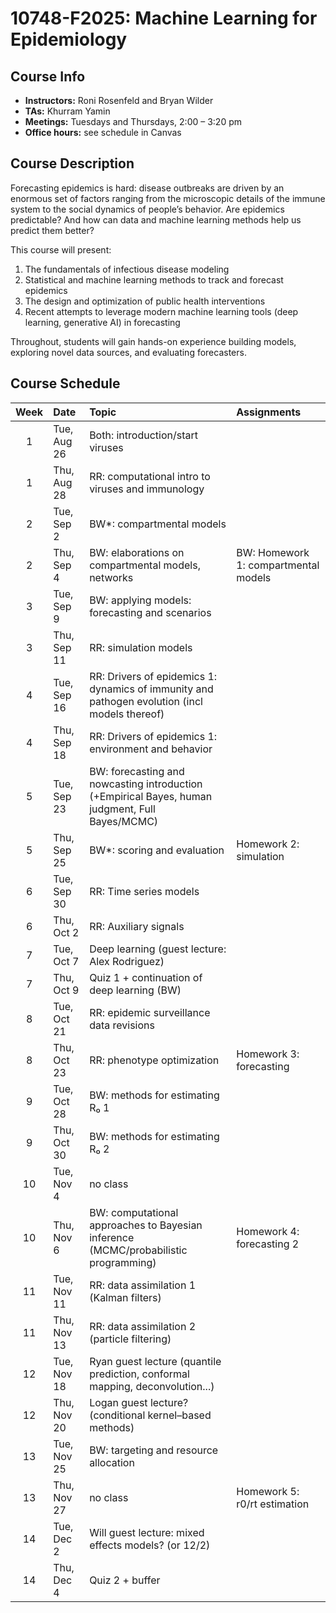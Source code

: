 # 10748-F2025: Machine Learning for Epidemiology

## Course Info
- **Instructors:** Roni Rosenfeld and Bryan Wilder  
- **TAs:** Khurram Yamin  
- **Meetings:** Tuesdays and Thursdays, 2:00 – 3:20 pm
- **Office hours:** see schedule in Canvas

## Course Description
Forecasting epidemics is hard: disease outbreaks are driven by an enormous set of factors ranging from the microscopic details of the immune system to the social dynamics of people’s behavior. Are epidemics predictable? And how can data and machine learning methods help us predict them better?

This course will present:
1. The fundamentals of infectious disease modeling  
2. Statistical and machine learning methods to track and forecast epidemics  
3. The design and optimization of public health interventions  
4. Recent attempts to leverage modern machine learning tools (deep learning, generative AI) in forecasting  

Throughout, students will gain hands-on experience building models, exploring novel data sources, and evaluating forecasters.


## Course Schedule

| Week | Date       | Topic                                                                                           | Assignments                              |
|:----:|:-----------|:------------------------------------------------------------------------------------------------|:-----------------------------------------|
| 1    | Tue, Aug 26 | Both: introduction/start viruses                                                                |                                          |
| 1    | Thu, Aug 28 | RR: computational intro to viruses and immunology                                              |                                          |
| 2    | Tue, Sep 2  | BW*: compartmental models                                                                       |                                          |
| 2    | Thu, Sep 4  | BW: elaborations on compartmental models, networks                                              | BW: Homework 1: compartmental models     |
| 3    | Tue, Sep 9  | BW: applying models: forecasting and scenarios                                                  |                                          |
| 3    | Thu, Sep 11 | RR: simulation models                                                                           |                                          |
| 4    | Tue, Sep 16 | RR: Drivers of epidemics 1: dynamics of immunity and pathogen evolution (incl models thereof)    |                                          |
| 4    | Thu, Sep 18 | RR: Drivers of epidemics 1: environment and behavior                                            |                                          |
| 5    | Tue, Sep 23 | BW: forecasting and nowcasting introduction (+Empirical Bayes, human judgment, Full Bayes/MCMC) |                                          |
| 5    | Thu, Sep 25 | BW*: scoring and evaluation                                                                     | Homework 2: simulation                   |
| 6    | Tue, Sep 30 | RR: Time series models                                                                          |                                          |
| 6    | Thu, Oct 2  | RR: Auxiliary signals                                                                           |                                          |
| 7    | Tue, Oct 7  | Deep learning (guest lecture: Alex Rodriguez)                                                  |                                          |
| 7    | Thu, Oct 9  | Quiz 1 + continuation of deep learning (BW)                                                     |                                          |
| 8    | Tue, Oct 21 | RR: epidemic surveillance data revisions                                                        |                                          |
| 8    | Thu, Oct 23 | RR: phenotype optimization                                                                      | Homework 3: forecasting                  |
| 9    | Tue, Oct 28 | BW: methods for estimating R₀ 1                                                                 |                                          |
| 9    | Thu, Oct 30 | BW: methods for estimating R₀ 2                                                                 |                                          |
| 10   | Tue, Nov 4  | no class                                                                                        |                                          |
| 10   | Thu, Nov 6  | BW: computational approaches to Bayesian inference (MCMC/probabilistic programming)             | Homework 4: forecasting 2                |
| 11   | Tue, Nov 11 | RR: data assimilation 1 (Kalman filters)                                                        |                                          |
| 11   | Thu, Nov 13 | RR: data assimilation 2 (particle filtering)                                                    |                                          |
| 12   | Tue, Nov 18 | Ryan guest lecture (quantile prediction, conformal mapping, deconvolution...)                    |                                          |
| 12   | Thu, Nov 20 | Logan guest lecture? (conditional kernel–based methods)                                         |                                          |
| 13   | Tue, Nov 25 | BW: targeting and resource allocation                                                           |                                          |
| 13   | Thu, Nov 27 | no class                                                                                        | Homework 5: r0/rt estimation             |
| 14   | Tue, Dec 2  | Will guest lecture: mixed effects models? (or 12/2)                                             |                                          |
| 14   | Thu, Dec 4  | Quiz 2 + buffer                                                                                 |                                          |
